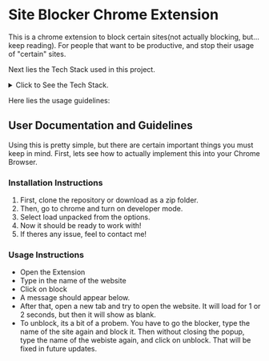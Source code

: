 <h1>Site Blocker Chrome Extension</h1>
<hl></hl>
<p>This is a chrome extension to block certain sites(not actually blocking, but... keep reading). For people that want to be productive, and stop their usage of "certain" sites.</p>
<p>Next lies the Tech Stack used in this project.</p>
<hl></hl>
<details>
  <summary>
    Click to See the Tech Stack.
  </summary>
  <ul>
    <li>HTML 5</li>
    <li>
      CSS
    </li>
    <li>Javascript</li>
  </ul>
</details>
<p>Here lies the usage guidelines:</p>
<h2>User Documentation and Guidelines</h2>
<hl></hl>
<p>
  Using this is pretty simple, but there are certain important things you must keep in mind. First, lets see how to actually implement this into your Chrome Browser.
</p>
<h3>Installation Instructions</h3>
<HL></HL>
<ol>
  <li>First, clone the repository or download as a zip folder.</li>
  <li>Then, go to chrome and turn on developer mode.</li>
  <li>Select load unpacked from the options. </li>
  <li>Now it should be ready to work with!</li>
  <li>If theres any issue, feel to contact me!</li>
</ol>
<h3>Usage Instructions</h3>
<ul>
  <li>Open the Extension</li>
  <li>Type in the name of the website</li>
  <li>Click on block</li>
  <li>A message should appear below. </li>
  <li>After that, open a new tab and try to open the website. It will load for 1 or 2 seconds, but then it will show as blank. </li>
  <li>
    To unblock, its a bit of a probem. You have to go the blocker, type the name of the site again and block it. Then without closing the popup, type the name of the webiste again, and click on unblock. That will be fixed in future updates.
  </li>
</ul>
